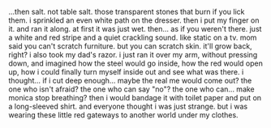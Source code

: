 ...then salt. not table salt. those transparent stones that burn if you lick them.
i sprinkled an even white path on the dresser. then i put my finger on it. and ran it along.
at first it was just wet. then... as if you weren't there. just a white and red stripe and a quiet crackling sound. like static on a tv.
mom said you can't scratch furniture. but you can scratch skin. it'll grow back, right?
i also took my dad's razor. i just ran it over my arm, without pressing down, and imagined how the steel would go inside, how the red would open up, how i could finally turn myself inside out and see what was there.
i thought... if i cut deep enough... maybe the real me would come out? the one who isn't afraid? the one who can say "no"? the one who can... make monica stop breathing?
then i would bandage it with toilet paper and put on a long-sleeved shirt. and everyone thought i was just strange. but i was wearing these little red gateways to another world under my clothes.